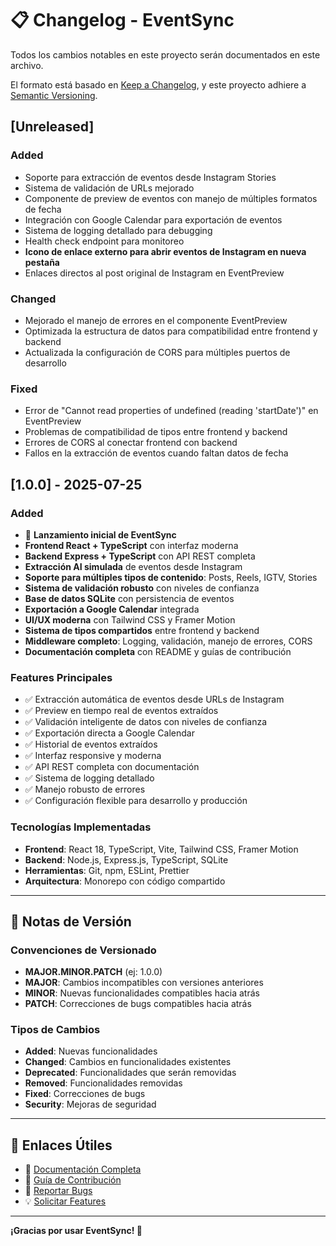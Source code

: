 # 📋 Changelog - EventSync

Todos los cambios notables en este proyecto serán documentados en este archivo.

El formato está basado en [Keep a Changelog](https://keepachangelog.com/en/1.0.0/),
y este proyecto adhiere a [Semantic Versioning](https://semver.org/spec/v2.0.0.html).

## [Unreleased]

### Added
- Soporte para extracción de eventos desde Instagram Stories
- Sistema de validación de URLs mejorado
- Componente de preview de eventos con manejo de múltiples formatos de fecha
- Integración con Google Calendar para exportación de eventos
- Sistema de logging detallado para debugging
- Health check endpoint para monitoreo
- **Icono de enlace externo para abrir eventos de Instagram en nueva pestaña**
- Enlaces directos al post original de Instagram en EventPreview

### Changed
- Mejorado el manejo de errores en el componente EventPreview
- Optimizada la estructura de datos para compatibilidad entre frontend y backend
- Actualizada la configuración de CORS para múltiples puertos de desarrollo

### Fixed
- Error de "Cannot read properties of undefined (reading 'startDate')" en EventPreview
- Problemas de compatibilidad de tipos entre frontend y backend
- Errores de CORS al conectar frontend con backend
- Fallos en la extracción de eventos cuando faltan datos de fecha

## [1.0.0] - 2025-07-25

### Added
- 🎉 **Lanzamiento inicial de EventSync**
- **Frontend React + TypeScript** con interfaz moderna
- **Backend Express + TypeScript** con API REST completa
- **Extracción AI simulada** de eventos desde Instagram
- **Soporte para múltiples tipos de contenido**: Posts, Reels, IGTV, Stories
- **Sistema de validación robusto** con niveles de confianza
- **Base de datos SQLite** con persistencia de eventos
- **Exportación a Google Calendar** integrada
- **UI/UX moderna** con Tailwind CSS y Framer Motion
- **Sistema de tipos compartidos** entre frontend y backend
- **Middleware completo**: Logging, validación, manejo de errores, CORS
- **Documentación completa** con README y guías de contribución

### Features Principales
- ✅ Extracción automática de eventos desde URLs de Instagram
- ✅ Preview en tiempo real de eventos extraídos
- ✅ Validación inteligente de datos con niveles de confianza
- ✅ Exportación directa a Google Calendar
- ✅ Historial de eventos extraídos
- ✅ Interfaz responsive y moderna
- ✅ API REST completa con documentación
- ✅ Sistema de logging detallado
- ✅ Manejo robusto de errores
- ✅ Configuración flexible para desarrollo y producción

### Tecnologías Implementadas
- **Frontend**: React 18, TypeScript, Vite, Tailwind CSS, Framer Motion
- **Backend**: Node.js, Express.js, TypeScript, SQLite
- **Herramientas**: Git, npm, ESLint, Prettier
- **Arquitectura**: Monorepo con código compartido

---

## 📝 Notas de Versión

### Convenciones de Versionado
- **MAJOR.MINOR.PATCH** (ej: 1.0.0)
- **MAJOR**: Cambios incompatibles con versiones anteriores
- **MINOR**: Nuevas funcionalidades compatibles hacia atrás
- **PATCH**: Correcciones de bugs compatibles hacia atrás

### Tipos de Cambios
- **Added**: Nuevas funcionalidades
- **Changed**: Cambios en funcionalidades existentes
- **Deprecated**: Funcionalidades que serán removidas
- **Removed**: Funcionalidades removidas
- **Fixed**: Correcciones de bugs
- **Security**: Mejoras de seguridad

---

## 🔗 Enlaces Útiles

- 📖 [Documentación Completa](./README.md)
- 🤝 [Guía de Contribución](./CONTRIBUTING.md)
- 🐛 [Reportar Bugs](https://github.com/frierosdesign/EventSync/issues)
- 💡 [Solicitar Features](https://github.com/frierosdesign/EventSync/issues)

---

**¡Gracias por usar EventSync! 🎉** 